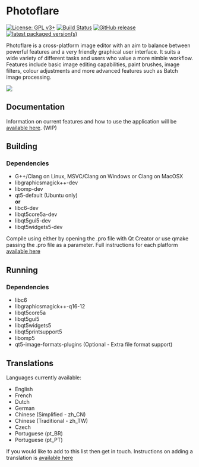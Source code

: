 # Photoflare

[![License: GPL v3+](https://img.shields.io/badge/License-GPL-yellowgreen.svg)](https://www.gnu.org/licenses/gpl-3.0)
[![Build Status](https://travis-ci.org/PhotoFlare/photoflare.svg?branch=master)](https://travis-ci.org/PhotoFlare/photoflare)
[![GitHub release](https://img.shields.io/badge/Release-1.6.3-green.svg)](https://github.com/PhotoFlare/photoflare/releases)
[![latest packaged version(s)](https://repology.org/badge/latest-versions/photoflare.svg)](https://repology.org/project/photoflare/versions)

Photoflare is a cross-platform image editor with an aim to balance between powerful features and a very friendly graphical user interface. It suits a wide variety of different tasks and users who value a more nimble workflow. Features include basic image editing capabilities, paint brushes, image filters, colour adjustments and more advanced features such as Batch image processing.

<img src="https://photoflare.io/wp-content/uploads/2018/03/CrossPlatform2.png">

## Documentation
Information on current features and how to use the application will be 
<a href="https://photoflare.github.io/photoflare/">available here</a>. (WIP)

## Building

### Dependencies
- G++/Clang on Linux, MSVC/Clang on Windows or Clang on MacOSX
- libgraphicsmagick++-dev
- libomp-dev
- qt5-default (Ubuntu only)  
**or**
- libc6-dev
- libqt5core5a-dev
- libqt5gui5-dev
- libqt5widgets5-dev

Compile using either by opening the .pro file with Qt Creator or use qmake passing the .pro file as a parameter. Full instructions for each platform <a href="https://photoflare.io/contributing/building-the-source/">available here</a>

## Running

### Dependencies
- libc6
- libgraphicsmagick++-q16-12
- libqt5core5a
- libqt5gui5
- libqt5widgets5
- libqt5printsupport5
- libomp5
- qt5-image-formats-plugins (Optional - Extra file format support)

## Translations
Languages currently available:

- English
- French
- Dutch
- German
- Chinese (Simplified - zh_CN)
- Chinese (Traditional - zh_TW)
- Czech
- Portuguese (pt_BR)
- Portuguese (pt_PT)

If you would like to add to this list then get in touch. Instructions on adding a translation is <a href="https://photoflare.io/contributing/translations/">available here</a>
